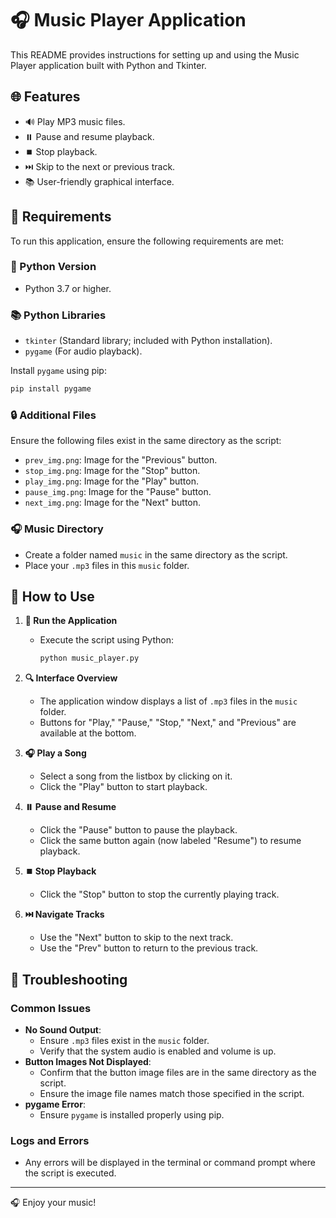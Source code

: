 # 🎧 Music Player Application

This README provides instructions for setting up and using the Music Player application built with Python and Tkinter.

## 🌐 Features
- 🔊 Play MP3 music files.
- ⏸️ Pause and resume playback.
- ⏹️ Stop playback.
- ⏭️ Skip to the next or previous track.
- 📚 User-friendly graphical interface.

## 🔧 Requirements
To run this application, ensure the following requirements are met:

### 🔄 Python Version
- Python 3.7 or higher.

### 📚 Python Libraries
- `tkinter` (Standard library; included with Python installation).
- `pygame` (For audio playback).

Install `pygame` using pip:
```bash
pip install pygame
```

### 🔒 Additional Files
Ensure the following files exist in the same directory as the script:
- `prev_img.png`: Image for the "Previous" button.
- `stop_img.png`: Image for the "Stop" button.
- `play_img.png`: Image for the "Play" button.
- `pause_img.png`: Image for the "Pause" button.
- `next_img.png`: Image for the "Next" button.

### 🎧 Music Directory
- Create a folder named `music` in the same directory as the script.
- Place your `.mp3` files in this `music` folder.

## 🚀 How to Use

1. **🔄 Run the Application**
   - Execute the script using Python:
     ```bash
     python music_player.py
     ```

2. **🔍 Interface Overview**
   - The application window displays a list of `.mp3` files in the `music` folder.
   - Buttons for "Play," "Pause," "Stop," "Next," and "Previous" are available at the bottom.

3. **🎧 Play a Song**
   - Select a song from the listbox by clicking on it.
   - Click the "Play" button to start playback.

4. **⏸️ Pause and Resume**
   - Click the "Pause" button to pause the playback.
   - Click the same button again (now labeled "Resume") to resume playback.

5. **⏹️ Stop Playback**
   - Click the "Stop" button to stop the currently playing track.

6. **⏭️ Navigate Tracks**
   - Use the "Next" button to skip to the next track.
   - Use the "Prev" button to return to the previous track.

## 🚪 Troubleshooting

### Common Issues
- **No Sound Output**:
  - Ensure `.mp3` files exist in the `music` folder.
  - Verify that the system audio is enabled and volume is up.
- **Button Images Not Displayed**:
  - Confirm that the button image files are in the same directory as the script.
  - Ensure the image file names match those specified in the script.
- **pygame Error**:
  - Ensure `pygame` is installed properly using pip.

### Logs and Errors
- Any errors will be displayed in the terminal or command prompt where the script is executed.



---
🎧 Enjoy your music!

